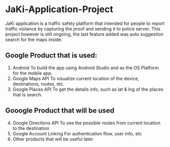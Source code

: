 # JaKi-Application-Project
JaKi application is a traffic safety platform that intended for people to report traffic violance by capturing the proof and sending it to police server. This project however is still ongoing, the last feature added was auto suggestion search for the maps inside.

## Google Product that is used:
1. Android
To build the app using Android Studio and as the OS Platform for the mobile app.
2. Google Maps API
To visualize current location of the device, destinations, routes, etc.
3. Google Places API
To get the details info, such as lat & lng of the places that is search.

## Gooogle Product that will be used
4. Google Directions API
To see the possible routes from current location to the destination
5. Google Account Linking
For authentication flow, user info, etc
6. Other products that will be useful later

